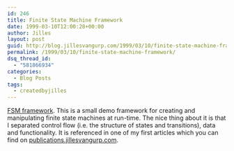 ```yaml
---
id: 246
title: Finite State Machine Framework
date: 1999-03-10T12:00:28+00:00
author: Jilles
layout: post
guid: http://blog.jillesvangurp.com/1999/03/10/finite-state-machine-framework/
permalink: /1999/03/10/finite-state-machine-framework/
dsq_thread_id:
  - "581866934"
categories:
  - Blog Posts
tags:
  - createdbyjilles
---
```

[FSM framework](https://www.jillesvangurp.com/publications/FSMCodeExamples.zip). 						    		This is a small demo framework for creating and manipulating finite 						    		state machines at run-time. The nice thing about it is that I separated 						    		control flow (i.e. the structure of states and transitions), data 						    		and functionality. It is referenced in one of my first articles which you can find on [publications.jillesvangurp.com](http://publications.jillesvangurp.com).